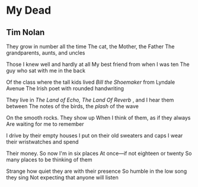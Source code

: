 # My Dead
## Tim Nolan
They grow in number all the time
The cat, the Mother, the Father
The grandparents, aunts, and uncles

Those I knew well and hardly at all
My best friend from when I was ten
The guy who sat with me in the back

Of the class where the tall kids lived
 _Bill the Shoemaker_ from Lyndale Avenue
The Irish poet with rounded handwriting

They live in _The Land of Echo, The Land_
 _Of Reverb_ , and I hear them between
The notes of the birds, the _plash_ of the wave

On the smooth rocks. They show up
When I think of them, as if they always
Are waiting for me to remember

I drive by their empty houses
I put on their old sweaters and caps
I wear their wristwatches and spend

Their money. So now I'm in six places
At once—if not eighteen or twenty
So many places to be thinking of them

Strange how quiet they are with their presence
So humble in the low song they sing
Not expecting that anyone will listen